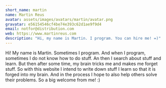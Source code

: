 ```yaml
---
short_name: martin
name: Martin Reus
avatar: assets/images/avatars/martin/avatar.png
gravatar: e56154546cf4be74e393c62d1ae9f9d4
email: notfor@distribution.com
web: https://www.martinreus.com
description: "Hi, my name is Martin. I program. You can hire me! =)"
---
```

Hi! My name is Martin. Sometimes I program. And when I program, sometimes I do not know how to do stuff. An then I search about stuff and learn. But then after some time, my brain tricks me and makes me forget stuff. So with this website I intend to write down stuff I learn so that it is forged into my brain. And in the process I hope to also help others solve their problems. So a big welcome from me! :)
